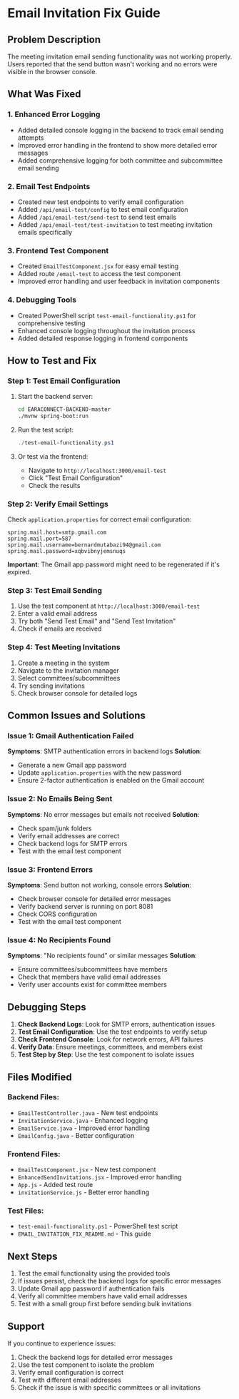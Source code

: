 # Email Invitation Fix Guide

## Problem Description
The meeting invitation email sending functionality was not working properly. Users reported that the send button wasn't working and no errors were visible in the browser console.

## What Was Fixed

### 1. Enhanced Error Logging
- Added detailed console logging in the backend to track email sending attempts
- Improved error handling in the frontend to show more detailed error messages
- Added comprehensive logging for both committee and subcommittee email sending

### 2. Email Test Endpoints
- Created new test endpoints to verify email configuration
- Added `/api/email-test/config` to test email configuration
- Added `/api/email-test/send-test` to send test emails
- Added `/api/email-test/test-invitation` to test meeting invitation emails specifically

### 3. Frontend Test Component
- Created `EmailTestComponent.jsx` for easy email testing
- Added route `/email-test` to access the test component
- Improved error handling and user feedback in invitation components

### 4. Debugging Tools
- Created PowerShell script `test-email-functionality.ps1` for comprehensive testing
- Enhanced console logging throughout the invitation process
- Added detailed response logging in frontend components

## How to Test and Fix

### Step 1: Test Email Configuration
1. Start the backend server:
   ```bash
   cd EARACONNECT-BACKEND-master
   ./mvnw spring-boot:run
   ```

2. Run the test script:
   ```powershell
   ./test-email-functionality.ps1
   ```

3. Or test via the frontend:
   - Navigate to `http://localhost:3000/email-test`
   - Click "Test Email Configuration"
   - Check the results

### Step 2: Verify Email Settings
Check `application.properties` for correct email configuration:
```properties
spring.mail.host=smtp.gmail.com
spring.mail.port=587
spring.mail.username=bernardmutabazi94@gmail.com
spring.mail.password=xqbvibnyjemsnuqs
```

**Important**: The Gmail app password might need to be regenerated if it's expired.

### Step 3: Test Email Sending
1. Use the test component at `http://localhost:3000/email-test`
2. Enter a valid email address
3. Try both "Send Test Email" and "Send Test Invitation"
4. Check if emails are received

### Step 4: Test Meeting Invitations
1. Create a meeting in the system
2. Navigate to the invitation manager
3. Select committees/subcommittees
4. Try sending invitations
5. Check browser console for detailed logs

## Common Issues and Solutions

### Issue 1: Gmail Authentication Failed
**Symptoms**: SMTP authentication errors in backend logs
**Solution**: 
- Generate a new Gmail app password
- Update `application.properties` with the new password
- Ensure 2-factor authentication is enabled on the Gmail account

### Issue 2: No Emails Being Sent
**Symptoms**: No error messages but emails not received
**Solution**:
- Check spam/junk folders
- Verify email addresses are correct
- Check backend logs for SMTP errors
- Test with the email test component

### Issue 3: Frontend Errors
**Symptoms**: Send button not working, console errors
**Solution**:
- Check browser console for detailed error messages
- Verify backend server is running on port 8081
- Check CORS configuration
- Test with the email test component

### Issue 4: No Recipients Found
**Symptoms**: "No recipients found" or similar messages
**Solution**:
- Ensure committees/subcommittees have members
- Check that members have valid email addresses
- Verify user accounts exist for committee members

## Debugging Steps

1. **Check Backend Logs**: Look for SMTP errors, authentication issues
2. **Test Email Configuration**: Use the test endpoints to verify setup
3. **Check Frontend Console**: Look for network errors, API failures
4. **Verify Data**: Ensure meetings, committees, and members exist
5. **Test Step by Step**: Use the test component to isolate issues

## Files Modified

### Backend Files:
- `EmailTestController.java` - New test endpoints
- `InvitationService.java` - Enhanced logging
- `EmailService.java` - Improved error handling
- `EmailConfig.java` - Better configuration

### Frontend Files:
- `EmailTestComponent.jsx` - New test component
- `EnhancedSendInvitations.jsx` - Improved error handling
- `App.js` - Added test route
- `invitationService.js` - Better error handling

### Test Files:
- `test-email-functionality.ps1` - PowerShell test script
- `EMAIL_INVITATION_FIX_README.md` - This guide

## Next Steps

1. Test the email functionality using the provided tools
2. If issues persist, check the backend logs for specific error messages
3. Update Gmail app password if authentication fails
4. Verify all committee members have valid email addresses
5. Test with a small group first before sending bulk invitations

## Support

If you continue to experience issues:
1. Check the backend logs for detailed error messages
2. Use the test component to isolate the problem
3. Verify email configuration is correct
4. Test with different email addresses
5. Check if the issue is with specific committees or all invitations
